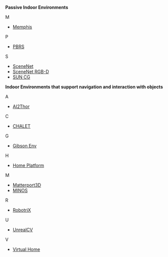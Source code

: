 

**Passive Indoor Environments**

M

* [Memphis](https://memphisdataset.github.io/)


P

* [PBRS](http://pbrs.cs.princeton.edu/)


S

* [SceneNet](robotvault.bitbucket.io)
* [SceneNet RGB-D](https://robotvault.bitbucket.io/scenenet-rgbd.html)
* [SUN CG](http://suncg.cs.princeton.edu/)



**Indoor Environments that support navigation and interaction with objects**

A

* [AI2Thor](http://ai2thor.allenai.org/)

C

* [CHALET](https://github.com/clic-lab/chalet)

G

* [Gibson Env](http://gibsonenv.stanford.edu/)

H

* [Home Platform](https://github.com/HoME-Platform/home-platform)

M

* [Matterport3D](https://github.com/peteanderson80/Matterport3DSimulator) 
* [MINOS](https://minosworld.github.io/)

R

* [RobotriX](https://www.youtube.com/watch?v=YOiVr2A2TZo)

U

* [UnrealCV](https://unrealcv.org/)


V

* [Virtual Home](http://virtual-home.org/)

